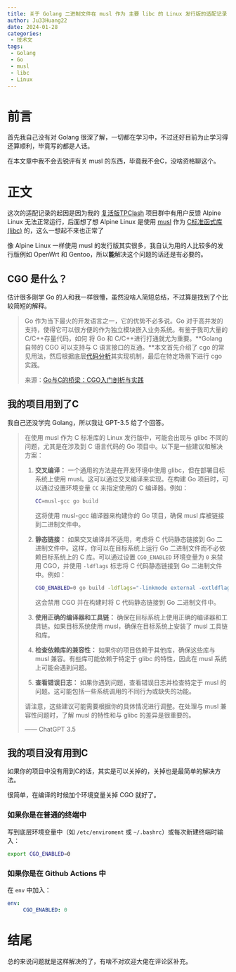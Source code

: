 ```yaml
---
title: 关于 Golang 二进制文件在 musl 作为 主要 libc 的 Linux 发行版的适配记录
author: Ju33Huang22
date: 2024-01-28
categories:
 - 技术文
tags:
 - Golang
 - Go
 - musl
 - libc
 - Linux
---
```


# 前言

首先我自己没有对 Golang 很深了解，一切都在学习中，不过还好目前为止学习得还算顺利，毕竟写的都是人话。

在本文章中我不会去锐评有关 musl 的东西，毕竟我不会C，没啥资格聊这个。

# 正文

这次的适配记录的起因是因为我的 [复活版TPClash](https://github.com/QingNetwork/tpclash/) 项目群中有用户反馈 Alpine Linux 无法正常运行，后面想了想 Alpine Linux 是使用 [musl](https://zh.wikipedia.org/wiki/Musl) 作为 [C标准函式库(libc)](https://zh.wikipedia.org/wiki/C%E6%A8%99%E6%BA%96%E5%87%BD%E5%BC%8F%E5%BA%AB) 的，这么一想起不来也正常了

像 Alpine Linux 一样使用 musl 的发行版其实很多，我自认为用的人比较多的发行版例如 OpenWrt 和 Gentoo，所以**能**解决这个问题的话还是有必要的。

## CGO 是什么？

估计很多刚学 Go 的人和我一样很懵，虽然没啥人简短总结，不过算是找到了个比较简短的解释。

> Go 作为当下最火的开发语言之一，它的优势不必多说。Go 对于高并发的支持，使得它可以很方便的作为独立模块嵌入业务系统。有鉴于我司大量的 C/C++存量代码，如何 将 Go 和 C/C++进行打通就尤为重要。**Golang 自带的 CGO 可以支持与 C 语言接口的互通。**本文首先介绍了 cgo 的常见用法，然后根据底层[代码分析](https://cloud.tencent.com/product/tcap?from_column=20065&from=20065)其实现机制，最后在特定场景下进行 cgo 实践。
>
> 来源：[Go与C的桥梁：CGO入门剖析与实践](https://cloud.tencent.com/developer/article/1786332)

## 我的项目用到了C

我自己还没学完 Golang，所以我让 GPT-3.5 给了个回答。

> 在使用 musl 作为 C 标准库的 Linux 发行版中，可能会出现与 glibc 不同的问题，尤其是在涉及到 C 语言代码的 Go 项目中。以下是一些建议和解决方案：
>
> 1. **交叉编译：** 一个通用的方法是在开发环境中使用 glibc，但在部署目标系统上使用 musl。这可以通过交叉编译来实现。在构建 Go 项目时，可以通过设置环境变量 `CC` 来指定使用的 C 编译器。例如：
>
>     ```bash
>     CC=musl-gcc go build
>     ```
>
>     这将使用 musl-gcc 编译器来构建你的 Go 项目，确保 musl 库被链接到二进制文件中。
>
> 2. **静态链接：** 如果交叉编译并不适用，考虑将 C 代码静态链接到 Go 二进制文件中。这样，你可以在目标系统上运行 Go 二进制文件而不必依赖目标系统上的 C 库。可以通过设置 `CGO_ENABLED` 环境变量为 `0` 来禁用 CGO，并使用 `-ldflags` 标志将 C 代码静态链接到 Go 二进制文件中。例如：
>
>     ```bash
>     CGO_ENABLED=0 go build -ldflags="-linkmode external -extldflags -static"
>     ```
>
>     这会禁用 CGO 并在构建时将 C 代码静态链接到 Go 二进制文件中。
>
> 3. **使用正确的编译器和工具链：** 确保在目标系统上使用正确的编译器和工具链。如果目标系统使用 musl，确保在目标系统上安装了 musl 工具链和库。
>
> 4. **检查依赖库的兼容性：** 如果你的项目依赖于其他库，确保这些库与 musl 兼容。有些库可能依赖于特定于 glibc 的特性，因此在 musl 系统上可能会遇到问题。
>
> 5. **查看错误日志：** 如果你遇到问题，查看错误日志并检查特定于 musl 的问题。这可能包括一些系统调用的不同行为或缺失的功能。
>
> 请注意，这些建议可能需要根据你的具体情况进行调整。在处理与 musl 兼容性问题时，了解 musl 的特性和与 glibc 的差异是很重要的。
>
> —— ChatGPT 3.5

## 我的项目没有用到C

如果你的项目中没有用到C的话，其实是可以关掉的，关掉也是最简单的解决方法。

很简单，在编译的时候加个环境变量关掉 CGO 就好了。

### 如果你是在普通的终端中

写到底层环境变量中（如 `/etc/enviroment` 或 `~/.bashrc`）或每次新建终端时输入：

```bash
export CGO_ENABLED=0
```

### 如果你是在 Github Actions 中

在 `env` 中加入：

```yaml
env:
     CGO_ENABLED: 0
```

# 结尾

总的来说问题就是这样解决的了，有啥不对欢迎大佬在评论区补充。